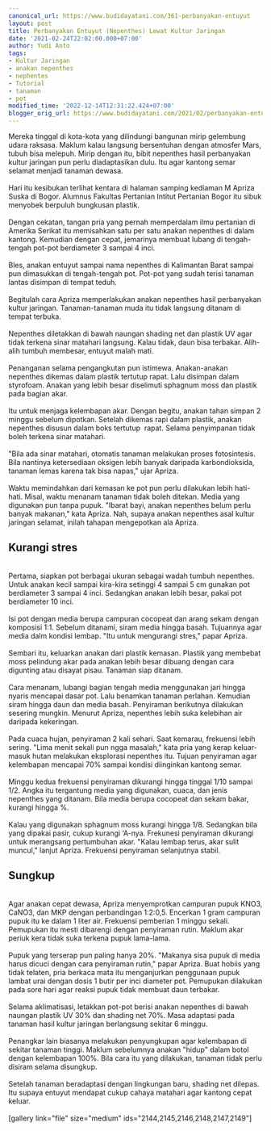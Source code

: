 ```yaml
---
canonical_url: https://www.budidayatani.com/361-perbanyakan-entuyut
layout: post
title: Perbanyakan Entuyut (Nepenthes) Lewat Kultur Jaringan
date: '2021-02-24T22:02:00.000+07:00'
author: Yudi Anto
tags:
- Kultur Jaringan
- anakan nepenthes
- nephentes
- Tutorial
- tanaman
- pot
modified_time: '2022-12-14T12:31:22.424+07:00'
blogger_orig_url: https://www.budidayatani.com/2021/02/perbanyakan-entuyut-nepenthes-lewat.html
---
```


Mereka tinggal di kota-kota yang dilindungi bangunan mirip gelembung udara raksasa. Maklum kalau langsung bersentuhan dengan atmosfer Mars, tubuh bisa melepuh. Mirip dengan itu, bibit nepenthes hasil perbanyakan kultur jaringan pun perlu diadaptasikan dulu. Itu agar kantong semar selamat menjadi tanaman dewasa.<br/><br/>Hari itu kesibukan terlihat kentara di halaman samping kediaman M Apriza Suska di Bogor. Alumnus Fakultas Pertanian Intitut Pertanian Bogor itu sibuk menyobek berpuluh bungkusan plastik.<br/><br/>Dengan cekatan, tangan pria yang pernah memperdalam ilmu pertanian di Amerika Serikat itu memisahkan satu per satu anakan nepenthes di dalam kantong. Kemudian dengan cepat, jemarinya membuat lubang di tengah-tengah pot-pot berdiameter 3 sampai 4 inci.<br/><br/>Bles, anakan entuyut sampai nama nepenthes di Kalimantan Barat sampai pun dimasukkan di tengah-tengah pot. Pot-pot yang sudah terisi tanaman lantas disimpan di tempat teduh.<br/><br/>Begitulah cara Apriza memperlakukan anakan nepenthes hasil perbanyakan kultur jaringan. Tanaman-tanaman muda itu tidak langsung ditanam di tempat terbuka.<br/><br/>Nepenthes diletakkan di bawah naungan shading net dan plastik UV agar tidak terkena sinar matahari langsung. Kalau tidak, daun bisa terbakar. Alih-alih tumbuh membesar, entuyut malah mati.<br/><br/>Penanganan selama pengangkutan pun istimewa. Anakan-anakan nepenthes dikemas dalam plastik tertutup rapat. Lalu disimpan dalam styrofoam. Anakan yang lebih besar diselimuti sphagnum moss dan plastik pada bagian akar.<br/><br/>Itu untuk menjaga kelembapan akar. Dengan begitu, anakan tahan simpan 2 minggu sebelum dipotkan. Setelah dikemas rapi dalam plastik, anakan nepenthes disusun dalam boks tertutup  rapat. Selama penyimpanan tidak boleh terkena sinar matahari.<br/><br/>"Bila ada sinar matahari, otomatis tanaman melakukan proses fotosintesis. Bila nantinya ketersediaan oksigen lebih banyak daripada karbondioksida, tanaman lemas karena tak bisa napas," ujar Apriza.<br/><br/>Waktu memindahkan dari kemasan ke pot pun perlu dilakukan lebih hati-hati. Misal, waktu menanam tanaman tidak boleh ditekan. Media yang digunakan pun tanpa pupuk. "Ibarat bayi, anakan nepenthes belum perlu banyak makanan," kata Apriza. Nah, supaya anakan nepenthes asal kultur jaringan selamat, inilah tahapan mengepotkan ala Apriza.<br/><h2 id="stres">Kurangi stres</h2><br/>Pertama, siapkan pot berbagai ukuran sebagai wadah tumbuh nepenthes. Untuk anakan kecil sampai kira-kira setinggi 4 sampai 5 cm gunakan pot berdiameter 3 sampai 4 inci. Sedangkan anakan lebih besar, pakai pot berdiameter 10 inci.<br/><br/>Isi pot dengan media berupa campuran cocopeat dan arang sekam dengan komposisi 1:1. Sebelum ditanami, siram media hingga basah. Tujuannya agar media dalm kondisi lembap. "Itu untuk mengurangi stres," papar Apriza.<br/><br/>Sembari itu, keluarkan anakan dari plastik kemasan. Plastik yang membebat moss pelindung akar pada anakan lebih besar dibuang dengan cara digunting atau disayat pisau. Tanaman siap ditanam.<br/><br/>Cara menanam, lubangi bagian tengah media menggunakan jari hingga nyaris mencapai dasar pot. Lalu benamkan tanaman perlahan. Kemudian siram hingga daun dan media basah. Penyiraman berikutnya dilakukan sesering mungkin. Menurut Apriza, nepenthes lebih suka kelebihan air daripada kekeringan.<br/><br/>Pada cuaca hujan, penyiraman 2 kali sehari. Saat kemarau, frekuensi lebih sering. "Lima menit sekali pun ngga masalah," kata pria yang kerap keluar-masuk hutan melakukan eksplorasi nepenthes itu. Tujuan penyiraman agar kelembapan mencapai 70% sampai kondisi diinginkan kantong semar.<br/><br/>Minggu kedua frekuensi penyiraman dikurangi hingga tinggal 1/10 sampai 1/2. Angka itu tergantung media yang digunakan, cuaca, dan jenis nepenthes yang ditanam. Bila media berupa cocopeat dan sekam bakar, kurangi hingga %.<br/><br/>Kalau yang digunakan sphagnum moss kurangi hingga 1/8. Sedangkan bila yang dipakai pasir, cukup kurangi ‘A-nya. Frekunesi penyiraman dikurangi untuk merangsang pertumbuhan akar. "Kalau lembap terus, akar sulit muncul," lanjut Apriza. Frekuensi penyiraman selanjutnya stabil.<br/><h2 id="Sungkup">Sungkup</h2><br/>Agar anakan cepat dewasa, Apriza menyemprotkan campuran pupuk KNO3, CaNO3, dan MKP dengan perbandingan 1:2:0,5. Encerkan 1 gram campuran pupuk itu ke dalam 1 liter air. Frekuensi pemberian 1 minggu sekali. Pemupukan itu mesti dibarengi dengan penyiraman rutin. Maklum akar periuk kera tidak suka terkena pupuk lama-lama.<br/><br/>Pupuk yang terserap pun paling hanya 20%. "Makanya sisa pupuk di media harus dicuci dengan cara penyiraman rutin," papar Apriza. Buat hobiis yang tidak telaten, pria berkaca mata itu menganjurkan penggunaan pupuk lambat urai dengan dosis 1 butir per inci diameter pot. Pemupukan dilakukan pada sore hari agar reaksi pupuk tidak membuat daun terbakar.<br/><br/>Selama aklimatisasi, letakkan pot-pot berisi anakan nepenthes di bawah naungan plastik UV 30% dan shading net 70%. Masa adaptasi pada tanaman hasil kultur jaringan berlangsung sekitar 6 minggu.<br/><br/>Penangkar lain biasanya melakukan penyungkupan agar kelembapan di sekitar tanaman tinggi. Maklum sebelumnya anakan "hidup" dalam botol dengan kelembapan 100%. Bila cara itu yang dilakukan, tanaman tidak perlu disiram selama disungkup.<br/><br/>Setelah tanaman beradaptasi dengan lingkungan baru, shading net dilepas. Itu supaya entuyut mendapat cukup cahaya matahari agar kantong cepat keluar.<br/><br/>[gallery link="file" size="medium" ids="2144,2145,2146,2148,2147,2149"]